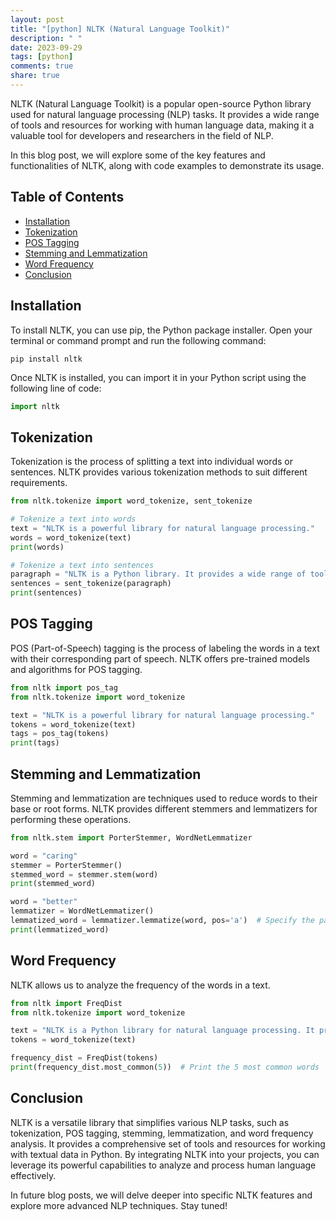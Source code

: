 ```yaml
---
layout: post
title: "[python] NLTK (Natural Language Toolkit)"
description: " "
date: 2023-09-29
tags: [python]
comments: true
share: true
---
```


NLTK (Natural Language Toolkit) is a popular open-source Python library used for natural language processing (NLP) tasks. It provides a wide range of tools and resources for working with human language data, making it a valuable tool for developers and researchers in the field of NLP.

In this blog post, we will explore some of the key features and functionalities of NLTK, along with code examples to demonstrate its usage.

## Table of Contents
- [Installation](#installation)
- [Tokenization](#tokenization)
- [POS Tagging](#pos-tagging)
- [Stemming and Lemmatization](#stemming-and-lemmatization)
- [Word Frequency](#word-frequency)
- [Conclusion](#conclusion)

## Installation

To install NLTK, you can use pip, the Python package installer. Open your terminal or command prompt and run the following command:

```
pip install nltk
```

Once NLTK is installed, you can import it in your Python script using the following line of code:

```python
import nltk
```

## Tokenization

Tokenization is the process of splitting a text into individual words or sentences. NLTK provides various tokenization methods to suit different requirements.

```python
from nltk.tokenize import word_tokenize, sent_tokenize

# Tokenize a text into words
text = "NLTK is a powerful library for natural language processing."
words = word_tokenize(text)
print(words)

# Tokenize a text into sentences
paragraph = "NLTK is a Python library. It provides a wide range of tools."
sentences = sent_tokenize(paragraph)
print(sentences)
```

## POS Tagging

POS (Part-of-Speech) tagging is the process of labeling the words in a text with their corresponding part of speech. NLTK offers pre-trained models and algorithms for POS tagging.

```python
from nltk import pos_tag
from nltk.tokenize import word_tokenize

text = "NLTK is a powerful library for natural language processing."
tokens = word_tokenize(text)
tags = pos_tag(tokens)
print(tags)
```

## Stemming and Lemmatization

Stemming and lemmatization are techniques used to reduce words to their base or root forms. NLTK provides different stemmers and lemmatizers for performing these operations.

```python
from nltk.stem import PorterStemmer, WordNetLemmatizer

word = "caring"
stemmer = PorterStemmer()
stemmed_word = stemmer.stem(word)
print(stemmed_word)

word = "better"
lemmatizer = WordNetLemmatizer()
lemmatized_word = lemmatizer.lemmatize(word, pos='a')  # Specify the part of speech as adjective (a)
print(lemmatized_word)
```

## Word Frequency

NLTK allows us to analyze the frequency of the words in a text.

```python
from nltk import FreqDist
from nltk.tokenize import word_tokenize

text = "NLTK is a Python library for natural language processing. It provides a wide range of tools."
tokens = word_tokenize(text)

frequency_dist = FreqDist(tokens)
print(frequency_dist.most_common(5))  # Print the 5 most common words
```

## Conclusion

NLTK is a versatile library that simplifies various NLP tasks, such as tokenization, POS tagging, stemming, lemmatization, and word frequency analysis. It provides a comprehensive set of tools and resources for working with textual data in Python. By integrating NLTK into your projects, you can leverage its powerful capabilities to analyze and process human language effectively.

In future blog posts, we will delve deeper into specific NLTK features and explore more advanced NLP techniques. Stay tuned!